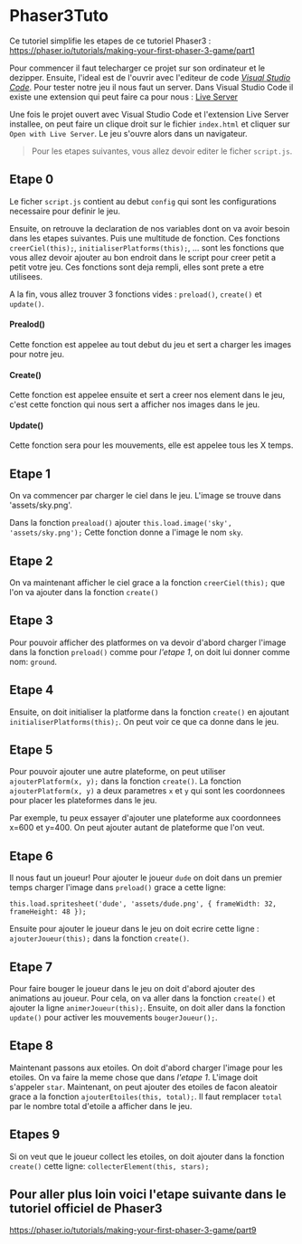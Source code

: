 # Phaser3Tuto
Ce tutoriel simplifie les etapes de ce tutoriel Phaser3 : https://phaser.io/tutorials/making-your-first-phaser-3-game/part1

Pour commencer il faut telecharger ce projet sur son ordinateur et le dezipper. Ensuite, l'ideal est de l'ouvrir avec l'editeur de code *[Visual Studio Code](https://code.visualstudio.com/)*. 
Pour tester notre jeu il nous faut un server. Dans Visual Studio Code il existe une extension qui peut faire ca pour nous : [Live Server](https://marketplace.visualstudio.com/items?itemName=ritwickdey.LiveServer)

Une fois le projet ouvert avec Visual Studio Code et l'extension Live Server installee, on peut faire un clique droit sur le fichier `index.html` et cliquer sur `Open with Live Server`. Le jeu s'ouvre alors dans un navigateur.

>Pour les etapes suivantes, vous allez devoir editer le ficher `script.js`.

## Etape 0
Le ficher `script.js` contient au debut `config` qui sont les configurations necessaire pour definir le jeu. 

Ensuite, on retrouve la declaration de nos variables dont on va avoir besoin dans les etapes suivantes. Puis une multitude de fonction. Ces fonctions `creerCiel(this);`, `initialiserPlatforms(this);`, ... sont les fonctions que vous allez devoir ajouter au bon endroit dans le script pour creer petit a petit votre jeu. Ces fonctions sont deja rempli, elles sont prete a etre utilisees.

A la fin, vous allez trouver 3 fonctions vides : `preload()`, `create()` et `update()`.

#### Prealod()
Cette fonction est appelee au tout debut du jeu et sert a charger les images pour notre jeu.

#### Create()
Cette fonction est appelee ensuite et sert a creer nos element dans le jeu, c'est cette fonction qui nous sert a afficher nos images dans le jeu.

#### Update()
Cette fonction sera pour les mouvements, elle est appelee tous les X temps. 

## Etape 1
On va commencer par charger le ciel dans le jeu. L'image se trouve dans 'assets/sky.png'. 

Dans la fonction `preaload()` ajouter `this.load.image('sky', 'assets/sky.png');` Cette fonction donne a l'image le nom `sky`.

## Etape 2
On va maintenant afficher le ciel grace a la fonction `creerCiel(this);` que l'on va ajouter dans la fonction `create()`

## Etape 3
Pour pouvoir afficher des platformes on va devoir d'abord charger l'image dans la fonction `preload()` comme pour *l'etape 1*, on doit lui donner comme nom: `ground`.

## Etape 4
Ensuite, on doit initialiser la platforme dans la fonction `create()` en ajoutant `initialiserPlatforms(this);`. On peut voir ce que ca donne dans le jeu. 

## Etape 5
Pour pouvoir ajouter une autre plateforme, on peut utiliser `ajouterPlatform(x, y);` dans la fonction `create()`. La fonction `ajouterPlatform(x, y)` a deux parametres `x` et `y` qui sont les coordonnees pour placer les plateformes dans le jeu.

Par exemple, tu peux essayer d'ajouter une plateforme aux coordonnees x=600 et y=400. On peut ajouter autant de plateforme que l'on veut.

## Etape 6
Il nous faut un joueur! Pour ajouter le joueur `dude` on doit dans un premier temps charger l'image dans `preload()` grace a cette ligne: 

`this.load.spritesheet('dude', 'assets/dude.png', { frameWidth: 32, frameHeight: 48 });` 

Ensuite pour ajouter le joueur dans le jeu on doit ecrire cette ligne : `ajouterJoueur(this);` dans la fonction `create()`.

## Etape 7
Pour faire bouger le joueur dans le jeu on doit d'abord ajouter des animations au joueur. Pour cela, on va aller dans la fonction `create()` et ajouter la ligne `animerJoueur(this);`. Ensuite, on doit aller dans la fonction `update()` pour activer les mouvements `bougerJoueur();`.

## Etape 8
Maintenant passons aux etoiles. On doit d'abord charger l'image pour les etoiles. On va faire la meme chose que dans *l'etape 1*. L'image doit s'appeler `star`.
Maintenant, on peut ajouter des etoiles de facon aleatoir grace a la fonction `ajouterEtoiles(this, total);`. Il faut remplacer `total` par le nombre total d'etoile a afficher dans le jeu.

## Etapes 9
Si on veut que le joueur collect les etoiles, on doit ajouter dans la fonction `create()` cette ligne: `collecterElement(this, stars);`

## Pour aller plus loin voici l'etape suivante dans le tutoriel officiel de Phaser3
https://phaser.io/tutorials/making-your-first-phaser-3-game/part9

